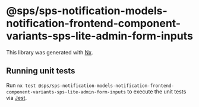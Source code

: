 # @sps/sps-notification-models-notification-frontend-component-variants-sps-lite-admin-form-inputs

This library was generated with [Nx](https://nx.dev).

## Running unit tests

Run `nx test @sps/sps-notification-models-notification-frontend-component-variants-sps-lite-admin-form-inputs` to execute the unit tests via [Jest](https://jestjs.io).
